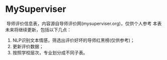 # MySuperviser

​	导师评价信息表，内容源自导师评价网(mysuperviser.org)，仅供个人参考
​	本表未来将继续更新，包括以下几点：

1. NLP识别文本情感，筛选出评价好坏的导师红黑榜(仅供参考)；
2. 更新评价数据；
3. 按照学校层次，专业划分成不同子表。
